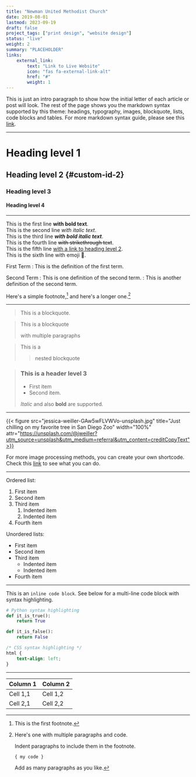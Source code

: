 ```yaml
---
title: "Newman United Methodist Church"
date: 2019-08-01
lastmod: 2023-09-19
draft: false
project_tags: ["print design", "website design"]
status: "live"
weight: 2
summary: "PLACEHOLDER"
links:
    external_link:
        text: "Link to Live Website"
        icon: "fas fa-external-link-alt"
        href: "#"
        weight: 1
---
```


This is just an intro paragraph to show how the initial letter of each article or post will look.
The rest of the page shows you the markdown syntax supported by this theme: headings, typography, images, blockquote, lists, code blocks and tables.
For more markdown syntax guide, please see this [link](https://www.markdownguide.org/basic-syntax/).

--- 

# Heading level 1
## Heading level 2 {#custom-id-2}
### Heading level 3 
#### Heading level 4

---

This is the first line **with bold text**.  
This is the second line *with italic text*.  
This is the third line  ***with bold italic text***.  
This is the fourth line ~~with strikethrough text~~.  
This is the fifth line [with a link to heading level 2](#custom-id-2).  
This is the sixth line with emoji 🥳.  

First Term
: This is the definition of the first term.

Second Term
: This is one definition of the second term.
: This is another definition of the second term.

Here's a simple footnote,[^1] and here's a longer one.[^bignote]

[^1]: This is the first footnote.

[^bignote]: Here's one with multiple paragraphs and code.

    Indent paragraphs to include them in the footnote.

    `{ my code }`

    Add as many paragraphs as you like.

--- 

> This is a blockquote.

> This is a blockquote
>
> with multiple paragraphs

> This is a
>
>> nested blockquote

> ### This is a header level 3
>
> - First item
> - Second item.
>
>  *Italic* and also **bold** are supported.

---

{{< figure src="jessica-weiller-GAw5wFLVWVo-unsplash.jpg" title="Just chilling on my favorite tree in San Diego Zoo" width="100%" attr="https://unsplash.com/@jweiller?utm_source=unsplash&utm_medium=referral&utm_content=creditCopyText">}}


For more image processing methods, you can create your own shortcode. Check this [link](https://gohugo.io/content-management/image-processing/) to see what you can do.

--- 

Ordered list:

1. First item
2. Second item
3. Third item
    1. Indented item
    2. Indented item
4. Fourth item

Unordered lists:
- First item
- Second item
- Third item
    - Indented item
    - Indented item
- Fourth item

--- 

This is an `inline code block`. See below for a multi-line code block with syntax highlighting.

```python
# Python syntax highlighting
def it_is_true():
    return True

def it_is_false():
    return False
```

```css
/* CSS syntax highlighting */
html {
    text-align: left;
}
```

---

| Column 1 | Column 2 |
|:---------|:---------|
| Cell 1,1 | Cell 1,2 | 
| Cell 2,1 | Cell 2,2 | 
